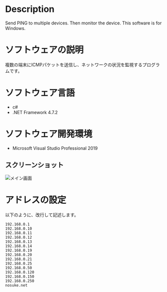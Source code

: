 # Description
Send PING to multiple devices. Then monitor the device. This software is for Windows.

# ソフトウェアの説明
複数の端末にICMPパケットを送信し、ネットワークの状況を監視するプログラムです。

# ソフトウェア言語
- c#
- .NET Framework 4.7.2

# ソフトウェア開発環境
- Microsoft Visual Studio Professional 2019

## スクリーンショット
![メイン画面](main.pig "setting")

# アドレスの設定
以下のように、改行して記述します。
```
192.168.0.1
192.168.0.10
192.168.0.11
192.168.0.12
192.168.0.13
192.168.0.14
192.168.0.19
192.168.0.20
192.168.0.21
192.168.0.25
192.168.0.50
192.168.0.120
192.168.0.150
192.168.0.250
nosuke.net
```